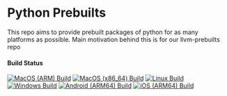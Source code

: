 # Python Prebuilts

This repo aims to provide prebuilt packages of python for as many platforms as possible. Main motivation behind this is for our llvm-prebuilts repo

#### Build Status

[![MacOS (ARM) Build](https://github.com/FZ-Collage/python-prebuilts/actions/workflows/macos-arm.yml/badge.svg?branch=run-actions&label=MacOS%20ARM%20Build)](https://github.com/FZ-Collage/python-prebuilts/actions/workflows/macos-arm.yml)
[![MacOS (x86_64) Build](https://github.com/FZ-Collage/python-prebuilts/actions/workflows/macos-x64.yml/badge.svg?branch=run-actions&label=MacOS%20x86_64%20Build)](https://github.com/FZ-Collage/python-prebuilts/actions/workflows/macos-x64.yml)
[![Linux Build](https://github.com/FZ-Collage/python-prebuilts/actions/workflows/linux.yml/badge.svg?branch=run-actions&label=Linux%20Build)](https://github.com/FZ-Collage/python-prebuilts/actions/workflows/linux.yml)
[![Windows Build](https://github.com/FZ-Collage/python-prebuilts/actions/workflows/windows.yml/badge.svg?branch=run-actions&label=Windows%20Build)](https://github.com/FZ-Collage/python-prebuilts/actions/workflows/windows.yml)
[![Android (ARM64) Build](https://github.com/FZ-Collage/python-prebuilts/actions/workflows/android-aarch64.yml/badge.svg?branch=run-actions&label=Android%20ARM64%20Build)](https://github.com/FZ-Collage/python-prebuilts/actions/workflows/android-aarch64.yml)
[![iOS (ARM64) Build](https://github.com/FZ-Collage/python-prebuilts/actions/workflows/ios-arm64.yml/badge.svg?branch=run-actions&label=iOS%20ARM64%20Build)](https://github.com/FZ-Collage/python-prebuilts/actions/workflows/ios-arm64.yml)